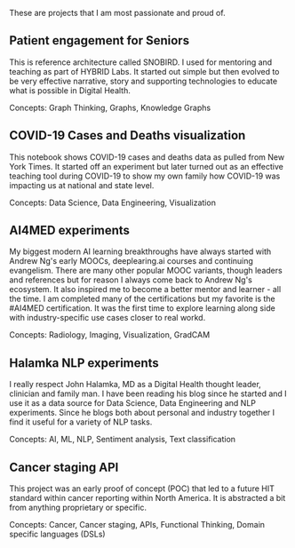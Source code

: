 These are projects that I am most passionate and proud of.


## Patient engagement for Seniors
This is reference architecture called SNOBIRD.  I used for mentoring and teaching as part of HYBRID Labs.  It started out simple but then evolved to be very effective narrative, story and supporting technologies to educate what is possible in Digital Health.

Concepts:  Graph Thinking, Graphs, Knowledge Graphs

## COVID-19 Cases and Deaths visualization
This notebook shows COVID-19 cases and deaths data as pulled from New York Times.  It started off an experiment but later turned out as an effective teaching tool during COVID-19 to show my own family how COVID-19 was impacting us at national and state level.

Concepts: Data Science, Data Engineering, Visualization

## AI4MED experiments
My biggest modern AI learning breakthroughs have always started with Andrew Ng's early MOOCs, deeplearing.ai courses and continuing evangelism.  There are many other popular MOOC variants, though leaders and references but for reason I always come back to Andrew Ng's ecosystem.  It also inspired me to become a better mentor and learner - all the time.  I am completed many of the certifications but my favorite is the #AI4MED certification.  It was the first time to explore learning along side with industry-specific use cases closer to real workd.

Concepts:  Radiology, Imaging, Visualization, GradCAM

## Halamka NLP experiments
I really respect John Halamka, MD as a Digital Health thought leader, clinician and family man.  I have been reading his blog since he started and I use it as a data source for Data Science, Data Engineering and NLP experiments.  Since he blogs both about personal and industry together I find it useful for a variety of NLP tasks.

Concepts:  AI, ML, NLP, Sentiment analysis, Text classification

## Cancer staging API
This project was an early proof of concept (POC) that led to a future HIT standard within cancer reporting within North America.  It is abstracted a bit from anything proprietary or specific. 

Concepts:  Cancer, Cancer staging, APIs, Functional Thinking, Domain specific languages (DSLs)
